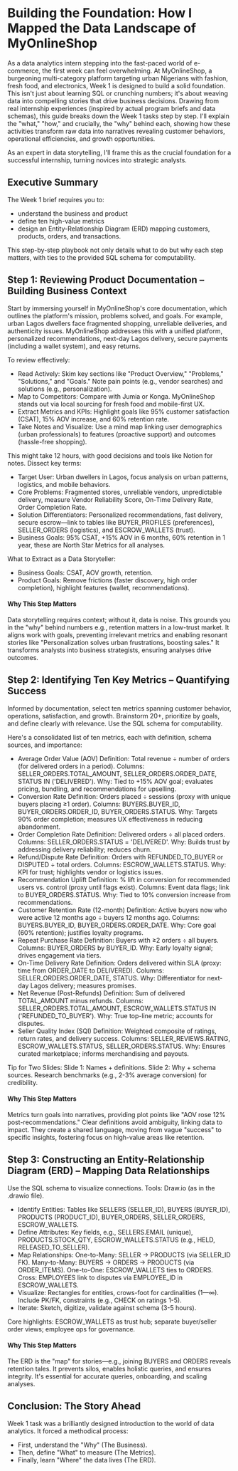 # Building the Foundation: How I Mapped the Data Landscape of MyOnlineShop
As a data analytics intern stepping into the fast-paced world of e-commerce, the first week can feel overwhelming. At MyOnlineShop, a burgeoning multi-category platform targeting urban Nigerians with fashion, fresh food, and electronics, Week 1 is designed to build a solid foundation. This isn't just about learning SQL or crunching numbers; it's about weaving data into compelling stories that drive business decisions. Drawing from real internship experiences (inspired by actual program briefs and data schemas), this guide breaks down the Week 1 tasks step by step. I'll explain the "what," "how," and crucially, the "why" behind each, showing how these activities transform raw data into narratives revealing customer behaviors, operational efficiencies, and growth opportunities.

As an expert in data storytelling, I'll frame this as the crucial foundation for a successful internship, turning novices into strategic analysts.


<h2>Executive Summary</h2>
The Week 1 brief requires you to: 
<ul>
<li>understand the business and product</li>

<li>define ten high-value metrics</li>

<li>design an Entity-Relationship Diagram (ERD) mapping customers, products, orders, and transactions.</li>
</ul>
This step-by-step playbook not only details what to do but why each step matters, with ties to the provided SQL schema for computability.


<h2>Step 1: Reviewing Product Documentation – Building Business Context</h2>
Start by immersing yourself in MyOnlineShop's core documentation, which outlines the platform's mission, problems solved, and goals. For example, urban Lagos dwellers face fragmented shopping, unreliable deliveries, and authenticity issues. MyOnlineShop addresses this with a unified platform, personalized recommendations, next-day Lagos delivery, secure payments (including a wallet system), and easy returns.

To review effectively:
<ul>
<li>Read Actively: Skim key sections like "Product Overview," "Problems," "Solutions," and "Goals." Note pain points (e.g., vendor searches) and solutions (e.g., personalization).</li>

<li>Map to Competitors: Compare with Jumia or Konga. MyOnlineShop stands out via local sourcing for fresh food and mobile-first UX.</li>

<li>Extract Metrics and KPIs: Highlight goals like 95% customer satisfaction (CSAT), 15% AOV increase, and 60% retention rate.</li>

<li>Take Notes and Visualize: Use a mind map linking user demographics (urban professionals) to features (proactive support) and outcomes (hassle-free shopping).</li>
</ul>
This might take 12 hours, with good decisions and tools like Notion for notes. Dissect key terms:
<ul>
<li>Target User: Urban dwellers in Lagos, focus analysis on urban patterns, logistics, and mobile behaviors.</li>

<li>Core Problems: Fragmented stores, unreliable vendors, unpredictable delivery, measure Vendor Reliability Score, On-Time Delivery Rate, Order Completion Rate.</li>

<li>Solution Differentiators: Personalized recommendations, fast delivery, secure escrow—link to tables like BUYER_PROFILES (preferences), SELLER_ORDERS (logistics), and ESCROW_WALLETS (trust).</li>

<li>Business Goals: 95% CSAT, +15% AOV in 6 months, 60% retention in 1 year, these are North Star Metrics for all analyses.</li>
</ul>
What to Extract as a Data Storyteller:
<ul>
<li>Business Goals: CSAT, AOV growth, retention.</li>

<li>Product Goals: Remove frictions (faster discovery, high order completion), highlight features (wallet, recommendations).</li>
</ul>
<h4>Why This Step Matters</h4>
Data storytelling requires context; without it, data is noise. This grounds you in the "why" behind numbers e.g., retention matters in a low-trust market. It aligns work with goals, preventing irrelevant metrics and enabling resonant stories like "Personalization solves urban frustrations, boosting sales." It transforms analysts into business strategists, ensuring analyses drive outcomes.


<h2>Step 2: Identifying Ten Key Metrics – Quantifying Success</h2>
Informed by documentation, select ten metrics spanning customer behavior, operations, satisfaction, and growth. Brainstorm 20+, prioritize by goals, and define clearly with relevance. Use the SQL schema for computability.

Here's a consolidated list of ten metrics, each with definition, schema sources, and importance:
<ul>
<li>Average Order Value (AOV) Definition: Total revenue ÷ number of orders (for delivered orders in a period). Columns: SELLER_ORDERS.TOTAL_AMOUNT, SELLER_ORDERS.ORDER_DATE, STATUS IN ('DELIVERED'). Why: Tied to +15% AOV goal; evaluates pricing, bundling, and recommendations for upselling.</li>

<li>Conversion Rate Definition: Orders placed ÷ sessions (proxy with unique buyers placing ≥1 order). Columns: BUYERS.BUYER_ID, BUYER_ORDERS.ORDER_ID, BUYER_ORDERS.STATUS. Why: Targets 90% order completion; measures UX effectiveness in reducing abandonment.</li>

<li>Order Completion Rate Definition: Delivered orders ÷ all placed orders. Columns: SELLER_ORDERS.STATUS = 'DELIVERED'. Why: Builds trust by addressing delivery reliability; reduces churn.</li>

<li>Refund/Dispute Rate Definition: Orders with REFUNDED_TO_BUYER or DISPUTED ÷ total orders. Columns: ESCROW_WALLETS.STATUS. Why: KPI for trust; highlights vendor or logistics issues.</li>

<li>Recommendation Uplift Definition: % lift in conversion for recommended users vs. control (proxy until flags exist). Columns: Event data flags; link to BUYER_ORDERS.STATUS. Why: Tied to 10% conversion increase from recommendations.</li>

<li>Customer Retention Rate (12-month) Definition: Active buyers now who were active 12 months ago ÷ buyers 12 months ago. Columns: BUYERS.BUYER_ID, BUYER_ORDERS.ORDER_DATE. Why: Core goal (60% retention); justifies loyalty programs.</li>

<li>Repeat Purchase Rate Definition: Buyers with ≥2 orders ÷ all buyers. Columns: BUYER_ORDERS by BUYER_ID. Why: Early loyalty signal; drives engagement via tiers.</li>

<li>On-Time Delivery Rate Definition: Orders delivered within SLA (proxy: time from ORDER_DATE to DELIVERED). Columns: SELLER_ORDERS.ORDER_DATE, STATUS. Why: Differentiator for next-day Lagos delivery; measures promises.</li>

<li>Net Revenue (Post-Refunds) Definition: Sum of delivered TOTAL_AMOUNT minus refunds. Columns: SELLER_ORDERS.TOTAL_AMOUNT, ESCROW_WALLETS.STATUS IN ('REFUNDED_TO_BUYER'). Why: True top-line metric; accounts for disputes.</li>

<li>Seller Quality Index (SQI) Definition: Weighted composite of ratings, return rates, and delivery success. Columns: SELLER_REVIEWS.RATING, ESCROW_WALLETS.STATUS, SELLER_ORDERS.STATUS. Why: Ensures curated marketplace; informs merchandising and payouts.</li>
</ul>
Tip for Two Slides: Slide 1: Names + definitions. Slide 2: Why + schema sources. Research benchmarks (e.g., 2-3% average conversion) for credibility.

<h4>Why This Step Matters</h4>
Metrics turn goals into narratives, providing plot points like "AOV rose 12% post-recommendations." Clear definitions avoid ambiguity, linking data to impact. They create a shared language, moving from vague "success" to specific insights, fostering focus on high-value areas like retention.


<h2>Step 3: Constructing an Entity-Relationship Diagram (ERD) – Mapping Data Relationships</h2>
Use the SQL schema to visualize connections. Tools: Draw.io (as in the .drawio file).
<ul>
<li>Identify Entities: Tables like SELLERS (SELLER_ID), BUYERS (BUYER_ID), PRODUCTS (PRODUCT_ID), BUYER_ORDERS, SELLER_ORDERS, ESCROW_WALLETS.</li>

<li>Define Attributes: Key fields, e.g., SELLERS.EMAIL (unique), PRODUCTS.STOCK_QTY, ESCROW_WALLETS.STATUS (e.g., HELD, RELEASED_TO_SELLER).</li>

<li>Map Relationships: One-to-Many: SELLER → PRODUCTS (via SELLER_ID FK). Many-to-Many: BUYERS → ORDERS → PRODUCTS (via ORDER_ITEMS). One-to-One: ESCROW_WALLETS ties to ORDERS. Cross: EMPLOYEES link to disputes via EMPLOYEE_ID in ESCROW_WALLETS.</li>

<li>Visualize: Rectangles for entities, crows-foot for cardinalities (1—∞). Include PK/FK, constraints (e.g., CHECK on ratings 1-5).</li>

<li>Iterate: Sketch, digitize, validate against schema (3-5 hours).</li>
</ul>
Core highlights: ESCROW_WALLETS as trust hub; separate buyer/seller order views; employee ops for governance.

<h4>Why This Step Matters</h4>
The ERD is the "map" for stories—e.g., joining BUYERS and ORDERS reveals retention tales. It prevents silos, enables holistic queries, and ensures integrity. It's essential for accurate queries, onboarding, and scaling analyses.


<h2>Conclusion: The Story Ahead</h2>
Week 1 task was a brilliantly designed introduction to the world of data analytics. It forced a methodical process:
<ul>
<li>First, understand the "Why" (The Business).</li>

<li>Then, define "What" to measure (The Metrics).</li>

<li>Finally, learn "Where" the data lives (The ERD).</li>
</ul>
